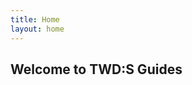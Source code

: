 ```yaml
---
title: Home
layout: home
---
```


<h2>Welcome to TWD:S Guides<h2>

<script>
    document.addEventListener('DOMContentLoaded', function() {
        var language = navigator.language || navigator.userLanguage;
        var mainElement = document.querySelector('.main-content main');
        mainElement.innerHTML = '<h3>Translate the website:</h3><a href="https://redkuni-github-io.translate.goog/Kunis-TWDS-Guides/?_x_tr_sl=en&_x_tr_tl=' + language + '">Google Translate to ' + language + '</a>';
    });
</script>
